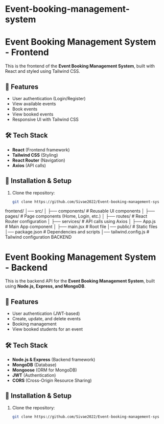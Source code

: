 # Event-booking-management-system
# Event Booking Management System - Frontend

This is the frontend of the **Event Booking Management System**, built with React and styled using Tailwind CSS.

## 🚀 Features 
- User authentication (Login/Register)
- View available events
- Book events
- View booked events
- Responsive UI with Tailwind CSS

## 🛠️ Tech Stack
- **React** (Frontend framework)
- **Tailwind CSS** (Styling)
- **React Router** (Navigation)
- **Axios** (API calls)

## 🔧 Installation & Setup
1. Clone the repository:
   ```sh
   git clone https://github.com/Sivae2022/Event-booking-management-system.git
frontend/
│── src/
│   ├── components/   # Reusable UI components
│   ├── pages/        # Page components (Home, Login, etc.)
│   ├── routes/       # React Router configuration
│   ├── services/     # API calls using Axios
│   ├── App.js        # Main App component
│   ├── main.jsx      # Root file
│── public/           # Static files
│── package.json      # Dependencies and scripts
│── tailwind.config.js # Tailwind configuration
BACKEND 
# Event Booking Management System - Backend

This is the backend API for the **Event Booking Management System**, built using **Node.js, Express, and MongoDB**.

## 🚀 Features
- User authentication (JWT-based)
- Create, update, and delete events
- Booking management
- View booked students for an event

## 🛠️ Tech Stack
- **Node.js & Express** (Backend framework)
- **MongoDB** (Database)
- **Mongoose** (ORM for MongoDB)
- **JWT** (Authentication)
- **CORS** (Cross-Origin Resource Sharing)

## 🔧 Installation & Setup
1. Clone the repository:
   ```sh
   git clone https://github.com/Sivae2022/Event-booking-management-system.git

